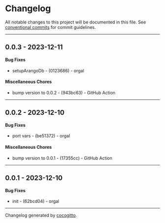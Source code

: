 # Changelog
All notable changes to this project will be documented in this file. See [conventional commits](https://www.conventionalcommits.org/) for commit guidelines.

- - -
## 0.0.3 - 2023-12-11
#### Bug Fixes
- setupArangoDb - (0123686) - orgal
#### Miscellaneous Chores
- bump version to 0.0.2 - (943bc63) - GitHub Action
- - -

## 0.0.2 - 2023-12-10
#### Bug Fixes
- port vars - (be51372) - orgal
#### Miscellaneous Chores
- bump version to 0.0.1 - (17355cc) - GitHub Action
- - -

## 0.0.1 - 2023-12-10
#### Bug Fixes
- init - (62bcd04) - orgal
- - -

Changelog generated by [cocogitto](https://github.com/cocogitto/cocogitto).